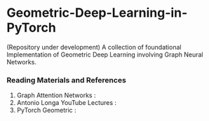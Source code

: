# Geometric-Deep-Learning-in-PyTorch
(Repository under development) A collection of foundational Implementation of Geometric Deep Learning involving Graph Neural Networks.



<h3>Reading Materials and References </h3>
<ol type = "1">
  <li> Graph Attention Networks : <a href = https://dsgiitr.com/blogs/gat/ > </a> </li>
  <li> Antonio Longa YouTube Lectures : <a href = https://www.youtube.com/playlist?list=PLGMXrbDNfqTzqxB1IGgimuhtfAhGd8lHF> </a> </li>
  <li> PyTorch Geometric : <a href = https://pytorch-geometric.readthedocs.io/en/latest/> </a></li>
</ol>
  
